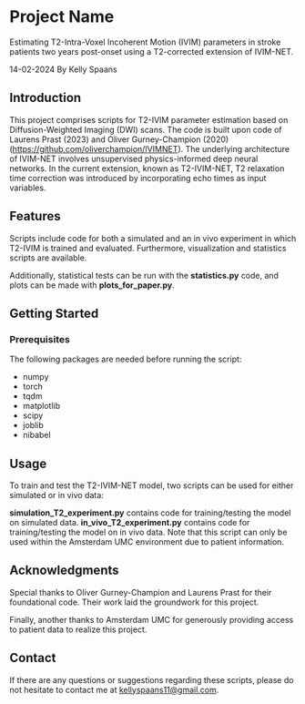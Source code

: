# Project Name

Estimating T2-Intra-Voxel Incoherent Motion (IVIM) parameters in stroke patients two years post-onset using a T2-corrected extension of IVIM-NET.

14-02-2024
By Kelly Spaans 

## Introduction

This project comprises scripts for T2-IVIM parameter estimation based on Diffusion-Weighted Imaging (DWI) scans. The code is built upon code of Laurens Prast (2023) and Oliver Gurney-Champion (2020) (https://github.com/oliverchampion/IVIMNET). The underlying architecture of IVIM-NET involves unsupervised physics-informed deep neural networks. In the current extension, known as T2-IVIM-NET, T2 relaxation time correction was introduced by incorporating echo times as input variables. 

## Features

Scripts include code for both a simulated and an in vivo experiment in which T2-IVIM is trained and evaluated. Furthermore, visualization and statistics scripts are available. 

Additionally, statistical tests can be run with the **statistics.py** code, and plots can be made with **plots_for_paper.py**.


## Getting Started

### Prerequisites

The following packages are needed before running the script:
* numpy
* torch
* tqdm
* matplotlib
* scipy
* joblib
* nibabel

## Usage

To train and test the T2-IVIM-NET model, two scripts can be used for either simulated or in vivo data:

**simulation_T2_experiment.py** contains code for training/testing the model on simulated data.
**in_vivo_T2_experiment.py** contains code for training/testing the model on in vivo data. Note that this script can only be used within the Amsterdam UMC environment due to patient information. 


## Acknowledgments

Special thanks to Oliver Gurney-Champion and Laurens Prast for their foundational code. Their work laid the groundwork for this project.

Finally, another thanks to Amsterdam UMC for generously providing access to patient data to realize this project.

## Contact

If there are any questions or suggestions regarding these scripts, please do not hesitate to contact me at kellyspaans11@gmail.com.



